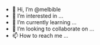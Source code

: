 - 👋 Hi, I’m @melbible
- 👀 I’m interested in ...
- 🌱 I’m currently learning ...
- 💞️ I’m looking to collaborate on ...
- 📫 How to reach me ...

<!---
melbible/melbible is a ✨ special ✨ repository because its `README.md` (this file) appears on your GitHub profile.
You can click the Preview link to take a look at your changes.
--->
